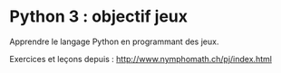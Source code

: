 # Python 3 : objectif jeux

Apprendre le langage Python en programmant des jeux.

Exercices et leçons depuis : http://www.nymphomath.ch/pj/index.html
